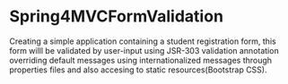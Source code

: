 # Spring4MVCFormValidation

Creating a simple application containing a student registration form, this form willl be validated by user-input using JSR-303 
validation annotation overriding default messages using internationalized messages through properties files and also accesing to 
static resources(Bootstrap CSS).




